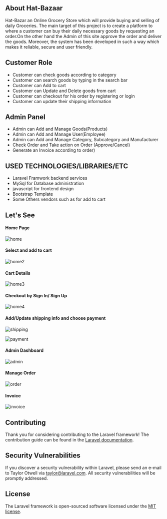 ## About Hat-Bazaar

Hat-Bazar an Online Grocery Store which will provide buying and selling of daily Groceries. The main target of this project is to create a platform to where a customer can buy their daily necessary goods by requesting an order.On the other hand the Admin of this site approve the order and deliver the goods. Moreover, the system has been developed in such a way which makes it reliable, secure and user friendly.

## Customer Role

- Customer can check goods according to category
- Customer can search goods by typing in the search bar
- Customer can Add to cart
- Customer can Update and Delete goods from cart
- Customer can checkout for his order by registering or login
- Customer can update their shipping information

## Admin Panel

- Admin can Add and Manage Goods(Products)
- Admin can Add and Manage User(Employee)
- Admin can Add and Manage Category, Subcategory and Manufacturer
- Check Order and Take action on Order (Approve/Cancel)
- Generate an Invoice according to order)

## USED TECHNOLOGIES/LIBRARIES/ETC

- Laravel Framwork backend services
- MySql for Database administration
- javascript for frontend design
- Bootstrap Template
- Some Others vendors such as for add to cart

## Let's See

#### Home Page
![home](https://user-images.githubusercontent.com/19818734/40533908-066167b6-6026-11e8-84c2-a0a966212ee0.png)

#### Select and add to cart
![home2](https://user-images.githubusercontent.com/19818734/40534287-6169f492-6027-11e8-895d-89b6290e2d72.png)

#### Cart Details
![home3](https://user-images.githubusercontent.com/19818734/40534391-b1d91106-6027-11e8-80dd-c63d9505eeb2.png)

#### Checkout by Sign In/ Sign Up
![home4](https://user-images.githubusercontent.com/19818734/40534591-502b5e2c-6028-11e8-937c-2ea8dd3f2f57.png)

#### Add/Update shipping info and choose payment
![shipping](https://user-images.githubusercontent.com/19818734/40534698-c01ff558-6028-11e8-96b7-05fea4c9db7c.png)

![payment](https://user-images.githubusercontent.com/19818734/40534784-fa19be92-6028-11e8-9684-24c968236b4c.png)

#### Admin Dashboard
![admin](https://user-images.githubusercontent.com/19818734/40535004-a75b3928-6029-11e8-992c-b4d051b23c02.png)

#### Manage Order
![order](https://user-images.githubusercontent.com/19818734/40535606-5cfad2a6-602b-11e8-9864-22725920e16b.png)

#### Invoice
![invoice](https://user-images.githubusercontent.com/19818734/40535725-c18950e4-602b-11e8-9ff0-3c6574fe8a9f.png)

## Contributing

Thank you for considering contributing to the Laravel framework! The contribution guide can be found in the [Laravel documentation](https://laravel.com/docs/contributions).

## Security Vulnerabilities

If you discover a security vulnerability within Laravel, please send an e-mail to Taylor Otwell via [taylor@laravel.com](mailto:taylor@laravel.com). All security vulnerabilities will be promptly addressed.

## License

The Laravel framework is open-sourced software licensed under the [MIT license](https://opensource.org/licenses/MIT).
